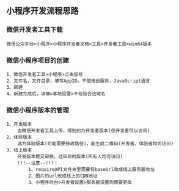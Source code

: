 ## 小程序开发流程思路  

### 微信开发者工具下载  
    微信公众平台>小程序>小程序开发者文档>工具>开发者工具>win64版本  

### 微信小程序项目的创建  
    1、微信开发者工具>小程序>点击加号  
    2、文件名，文件目录，填写AppID，不使用云服务，JavaScript语言  
    3、新建  
    4、新建完成后，详情>本地设置>不检验合法域名

### 微信小程序版本的管理  
    1、开发版本  
        由微信开发者工具上传，得到的为开发者版本(仅开发者可以访问)  
    2、体验版本  
        选为体验版本(可能需要修改路径)，能生成二维码(开发者、体验者均可访问)  
    3、线上版本  
        开发版本提交审核，过审后的版本(所有人均可访问)  
        !!!--注意--!!!：
            1、requireAPI文件夹里需要将baseUrl改成线上服务器地址  
            2、图片的url改成线上的CDN地址  
            3、小程序后台>开发者设置>服务器设置均需要更改
